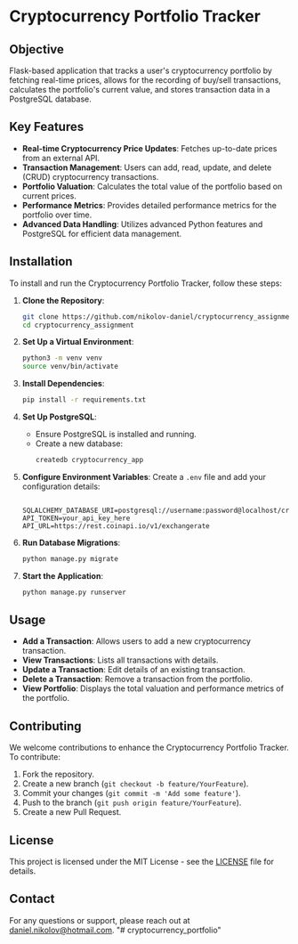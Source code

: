 # Cryptocurrency Portfolio Tracker

## Objective
Flask-based application that tracks a user's cryptocurrency portfolio by fetching real-time prices, allows for the recording of buy/sell transactions, calculates the portfolio's current value, and stores transaction data in a PostgreSQL database.

## Key Features
- **Real-time Cryptocurrency Price Updates**: Fetches up-to-date prices from an external API.
- **Transaction Management**: Users can add, read, update, and delete (CRUD) cryptocurrency transactions.
- **Portfolio Valuation**: Calculates the total value of the portfolio based on current prices.
- **Performance Metrics**: Provides detailed performance metrics for the portfolio over time.
- **Advanced Data Handling**: Utilizes advanced Python features and PostgreSQL for efficient data management.

## Installation

To install and run the Cryptocurrency Portfolio Tracker, follow these steps:

1. **Clone the Repository**:
    ```sh
    git clone https://github.com/nikolov-daniel/cryptocurrency_assignment.git
    cd cryptocurrency_assignment
    ```

2. **Set Up a Virtual Environment**:
    ```sh
    python3 -m venv venv
    source venv/bin/activate
    ```

3. **Install Dependencies**:
    ```sh
    pip install -r requirements.txt
    ```

4. **Set Up PostgreSQL**:
    - Ensure PostgreSQL is installed and running.
    - Create a new database:
      ```sh
      createdb cryptocurrency_app
      ```

5. **Configure Environment Variables**:
    Create a `.env` file and add your configuration details:
    ```
    
    SQLALCHEMY_DATABASE_URI=postgresql://username:password@localhost/cryptocurrency_app
    API_TOKEN=your_api_key_here
    API_URL=https://rest.coinapi.io/v1/exchangerate
    ```

6. **Run Database Migrations**:
    ```sh
    python manage.py migrate
    ```

7. **Start the Application**:
    ```sh
    python manage.py runserver
    ```

## Usage

- **Add a Transaction**: Allows users to add a new cryptocurrency transaction.
- **View Transactions**: Lists all transactions with details.
- **Update a Transaction**: Edit details of an existing transaction.
- **Delete a Transaction**: Remove a transaction from the portfolio.
- **View Portfolio**: Displays the total valuation and performance metrics of the portfolio.

## Contributing

We welcome contributions to enhance the Cryptocurrency Portfolio Tracker. To contribute:

1. Fork the repository.
2. Create a new branch (`git checkout -b feature/YourFeature`).
3. Commit your changes (`git commit -m 'Add some feature'`).
4. Push to the branch (`git push origin feature/YourFeature`).
5. Create a new Pull Request.

## License

This project is licensed under the MIT License - see the [LICENSE](LICENSE) file for details.

## Contact

For any questions or support, please reach out at daniel.nikolov@hotmail.com.
"# cryptocurrency_portfolio" 
